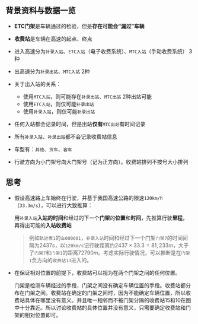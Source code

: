 ## 背景资料与数据一览

* **ETC门架**是车辆通过的检验，但是**存在可能会“漏过”车辆**
* **收费站**是车辆在高速的起点、终点

* 进入高速分为`补录入站`、`ETC入站`（电子收费系统）、`MTC入站`（手动收费系统） 3种
* 出高速分为`补录出站`、`MTC入站` 2种
* 关于出入站的关系：
  * 使用`MTC入站`，则可能存在`补录出站`、`MTC出站` 2种出站可能
  * 使用`ETC入站`，则仅可能`补录出站`
  * 使用`补录入站`，则仅可能`补录出站`
* 任何入站都会记录时间，但是出站**仅有**`MTC出站`有时间记录
* 所有`补录入站`、`补录出站`都不会记录收费站信息
* 车型有：`其他`、`货车`、`客车`
* 行驶方向为小门架号向大门架号（记为正方向）。收费站排列不按号大小排列

## 思考

* 假设高速路上车始终在行驶，并基于我国高速公路的限速`120km/h`（`33.3m/s`），可以进行大致推算：

  用`补录入站`**入站的时间**和经过的下一个**门架**的**位置**和**时间**，先推算行驶**里程**，再得出可能的**入站收费站**

  > 例如`轨迹表1`的`车000001`，`补录入站`时间和经过下一个门架`门架7`的时间间隔为$2437s$，以`120km/s`记行驶距离约$2437 \times 33.3 = 81,233m$，大于了`门架7`和`门架1`的距离$72790m$。考虑实际行驶情况，可以推断是在`门架1`负方向的`收费站13`进入的。

* 在保证相对位置的前提下，收费站可以视为在两个门架之间的任何位置。

  门架是检测车辆经过的手段，门架之间没有确定车辆位置的手段。收费站都分布在门架之间。收费站在确定的门架之间时，因为不能确定车辆位置，所以收费站具体在哪里没有意义。并且唯一相邻而不被门架分隔的收费站15和10在图中十分靠近。所以讨论收费站的具体位置并没有意义，只需要确定收费站和门架的相对位置即可。
